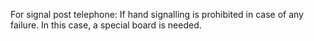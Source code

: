 For signal post telephone: If hand signalling is prohibited in case of any failure. In this case, a special board is needed.
